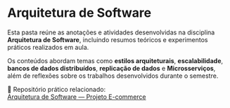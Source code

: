 # Arquitetura de Software

Esta pasta reúne as anotações e atividades desenvolvidas na disciplina **Arquitetura de Software**, incluindo resumos teóricos e experimentos práticos realizados em aula.

Os conteúdos abordam temas como **estilos arquiteturais**, **escalabilidade**, **bancos de dados distribuídos**, **replicação de dados** e **Microsserviços**, além de reflexões sobre os trabalhos desenvolvidos durante o semestre.

🔗 Repositório prático relacionado:  
[Arquitetura de Software — Projeto E-commerce](https://github.com/Xandetds/Arquitetura-de-software)
